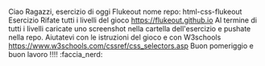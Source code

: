 Ciao Ragazzi,
esercizio di oggi Flukeout
nome repo: html-css-flukeout
Esercizio
Rifate tutti i livelli del gioco
https://flukeout.github.io
Al termine di tutti i livelli caricate uno screenshot nella cartella dell'esercizio e pushate nella repo.
Aiutatevi con le istruzioni del gioco e con W3schools
https://www.w3schools.com/cssref/css_selectors.asp
Buon pomeriggio e buon lavoro !!!! :faccia_nerd:
